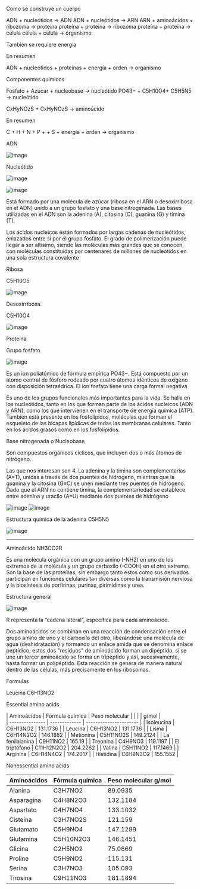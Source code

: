 Como se construye un cuerpo

ADN + nucleótidos → ADN
ADN + nucleótidos → ARN
ARN + aminoácidos + ribozoma → proteína
proteína + proteína → ribozoma
proteína + proteína → célula
célula + célula → órganismo

También se requiere energía

En resumen

ADN + nucleótidos + proteínas + energía + orden → organismo


Componentes químicos

Fosfato + Azúcar + nucleobase → nucleótido
PO43− + C5H10O4+ C5H5N5 → nucleótido

CxHyNOzS +  CxHyNOzS   → aminoácido

En resumen

C + H + N + P + + S + energía + orden → organismo

ADN

![image](https://user-images.githubusercontent.com/8162168/169344100-8411e5f3-2519-441e-ab4a-2da955659e3a.png)

Nucleótido

![image](https://user-images.githubusercontent.com/8162168/169344338-f6d74ea7-d7f3-4066-ab07-1b90dfe49be3.png)

![image](https://user-images.githubusercontent.com/8162168/169344384-732492d7-af93-47e4-9674-87c80800e3f0.png)

Está formado por una molécula de azúcar (ribosa en el ARN o desoxirribosa en el ADN) unido a un grupo fosfato y una base nitrogenada. Las bases utilizadas en el ADN son la adenina (A), citosina (C), guanina (G) y timina (T).

Los ácidos nucleicos están formados por largas cadenas de nucleótidos, enlazados entre sí por el grupo fosfato. El grado de polimerización puede llegar a ser altísimo, siendo las moléculas más grandes que se conocen, con moléculas constituídas por centenares de millones de nucleótidos en una sola estructura covalente

Ribosa

C5H10O5

![image](https://user-images.githubusercontent.com/8162168/169344500-2dfd9bee-5bfb-497c-b60d-b8b2e5da4a1b.png)

Desoxirribosa. 

C5H10O4

![image](https://user-images.githubusercontent.com/8162168/169344610-dc1825f8-3c3a-4334-a8ee-f69cd03a3c2a.png)

Proteína


Grupo fosfato

![image](https://user-images.githubusercontent.com/8162168/169344723-4bd4d079-1a20-466a-ad31-4391d29ce5d7.png)

Es un ion poliatómico de fórmula empírica PO43−. Está compuesto por un átomo central de fósforo rodeado por cuatro átomos idénticos de oxígeno con disposición tetraédrica. El ion fosfato tiene una carga formal negativa

Es uno de los grupos funcionales más importantes para la vida. Se halla en los nucleótidos, tanto en los que forman parte de los ácidos nucleicos (ADN y ARN), como los que intervienen en el transporte de energía química (ATP). También está presente en los fosfolípidos, moléculas que forman el esqueleto de las bicapas lipídicas de todas las membranas celulares. Tanto en los ácidos grasos como en los fosfolípidos.

Base nitrogenada o Nucleobase

Son compuestos orgánicos cíclicos, que incluyen dos o más átomos de nitrógeno.

Las que nos interesan son 4. La adenina y la timina son complementarias (A=T), unidas a través de dos puentes de hidrógeno, mientras que la guanina y la citosina (G≡C) se unen mediante tres puentes de hidrógeno. Dado que el ARN no contiene timina, la complementariedad se establece entre adenina y uracilo (A=U) mediante dos puentes de hidrógeno

![image](https://user-images.githubusercontent.com/8162168/169344832-6e2cc2d9-5349-402f-8fd3-78d34daf3672.png)
![image](https://user-images.githubusercontent.com/8162168/169344873-02e62f07-a6b6-43bd-bdca-0d59de866f80.png)

Estructura química de la adenina C5H5N5

![image](https://user-images.githubusercontent.com/8162168/169345028-9b275299-69c6-48cb-abc7-5a0ef5666800.png)

-------

Aminoácido NH3CO2R

Es una molécula orgánica con un grupo amino (-NH2) en uno de los extremos de la molécula y un grupo carboxilo (-COOH) en el otro extremo. Son la base de las proteínas, sin embargo tanto estos como sus derivados participan en funciones celulares tan diversas como la transmisión nerviosa y la biosíntesis de porfirinas, purinas, pirimidinas y urea.

Estructura general

![image](https://user-images.githubusercontent.com/8162168/169345152-b036a63b-3110-431a-bfc3-88ccb270a0fb.png)

R representa la “cadena lateral”, específica para cada aminoácido. 

Dos aminoácidos se combinan en una reacción de condensación entre el grupo amino de uno y el carboxilo del otro, liberándose una molécula de agua (deshidratación) y formando un enlace amida que se denomina enlace peptídico; estos dos "residuos" de aminoácido forman un dipéptido, si se une un tercer aminoácido se forma un tripéptido y así, sucesivamente, hasta formar un polipéptido. Esta reacción se genera de manera natural dentro de las células, más precisamente en los ribosomas.

Formulas


Leucina
C6H13NO2

Essential amino acids

| Aminoácidos     | Fórmula química | Peso molecular       |
|                 |                 |     g/mol            |            
| --------------- | ------------- | ---------------------- | 
| Isoleucina      | C6H13NO2      | 131.1736               |
| Leucina         | C6H13NO2      | 131.1736               |
| Lisina          | C6H14N2O2     | 146.1882               |
| Metionina       | C5H11NO2S     | 149.2124               |
| La fenilalanina | C9H11NO2      | 165.19                 |
| Treonina        | C4H9NO3       | 119.1197               |
| El triptófano   | C11H12N2O2    | 204.2262               |
| Valina          | C5H11NO2      | 117.1469               |
| Arginina        | C6H14N4O2     | 174.2017               |
| Histidina       | C6H9N3O2      | 155.1552               |


Nonessential amino acids

| Aminoácidos     | Fórmula química | Peso molecular g/mol | 
| --------------- | ------------- | ---------------------- | 
| Alanina         | C3H7NO2       |  89.0935               |
| Asparagina      | C4H8N2O3      | 132.1184               |
| Aspartato       | C4H7NO4       | 133.1032               |
| Cisteína        | C3H7NO2S      | 121.159                |
| Glutamato       | C5H9NO4       | 147.1299               |
| Glutamina       | C5H10N2O3     | 146.1451               |
| Glicina         | C2H5NO2       |  75.0669               |
| Proline         | C5H9NO2       | 115.131                |
| Serina          | C3H7NO3       | 105.093                |
| Tirosina        | C9H11NO3      | 181.1894               |

